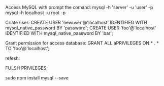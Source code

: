 Access MySQL with prompt the comand:
mysql -h 'server' -u 'user' -p
mysql -h localhost -u root -p


Criate user:
CREATE USER 'newuser'@'localhost' IDENTIFIED WITH mysql_native_password BY 'password';
CREATE USER 'foo'@'localhost' IDENTIFIED WITH mysql_native_password BY 'bar';


Grant permission for access database:
GRANT ALL aPRIVILEGES ON * . * TO 'foo'@'localhost';


refesh:

FULSH PRIVILEGES;



sudo npm install mysql --save 
